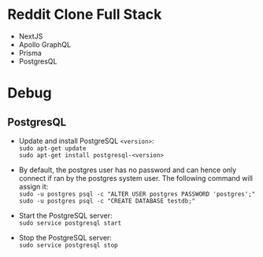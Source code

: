 # Reddit Clone Full Stack

- NextJS
- Apollo GraphQL
- Prisma
- PostgresQL

# Debug

## PostgresQL

- Update and install PostgreSQL `<version>`:  
  `sudo apt-get update`  
  `sudo apt-get install postgresql-<version>`

- By default, the postgres user has no password and can hence only connect if ran by the postgres system user. The following command will assign it:  
  `sudo -u postgres psql -c "ALTER USER postgres PASSWORD 'postgres';"`  
  `sudo -u postgres psql -c "CREATE DATABASE testdb;"`

- Start the PostgreSQL server:  
  `sudo service postgresql start`

- Stop the PostgreSQL server:  
  `sudo service postgresql stop`
